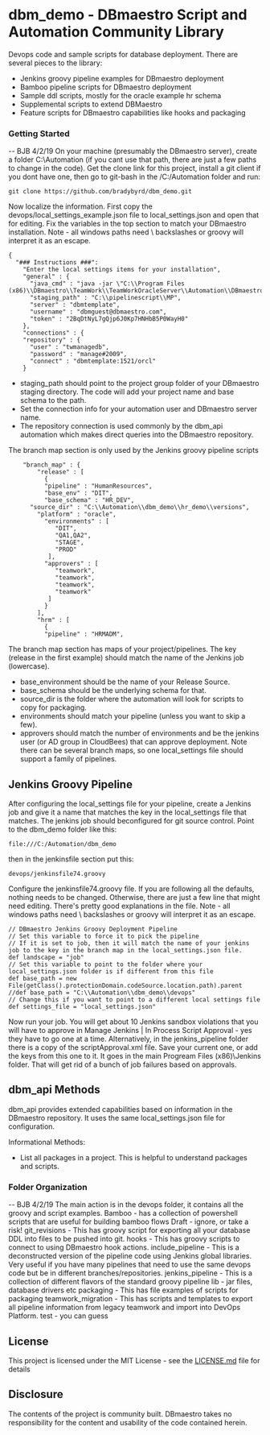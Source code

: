 # dbm_demo - DBmaestro Script and Automation Community Library

Devops code and sample scripts for database deployment.  There are several pieces to the library:

* Jenkins groovy pipeline examples for DBmaestro deployment
* Bamboo pipeline scripts for DBmaestro deployment
* Sample ddl scripts, mostly for the oracle example hr schema
* Supplemental scripts to extend DBMaestro
* Feature scripts for DBmaestro capabilities like hooks and packaging

### Getting Started

-- BJB 4/2/19
On your machine (presumably the DBmaestro server), create a folder C:\Automation (if you cant use that path, there are just a few paths to change in the code).  Get the clone link for this project, install a git client if you dont have one, then go to git-bash in the /C:/Automation folder and run:

```
git clone https://github.com/bradybyrd/dbm_demo.git
```

Now localize the information. First copy the devops/local_settings_example.json file to local_settings.json and open that for editing.  Fix the variables in the top section to match your DBmaestro installation.
Note - all windows paths need \\ backslashes or groovy will interpret it as an escape.

```
{
  "### Instructions ###": 
    "Enter the local settings items for your installation",
    "general" : {
      "java_cmd" : "java -jar \"C:\\Program Files (x86)\\DBmaestro\\TeamWork\\TeamWorkOracleServer\\Automation\\DBmaestroAgent.jar\"",
      "staging_path" : "C:\\pipelinescript\\MP",
      "server" : "dbmtemplate",
  	  "username" : "dbmguest@dbmaestro.com",
  	  "token" : "2BqDtNyL7gQjp6J0Kp7HNHbB5P0WayH0"
    },
    "connections" : {
    "repository" : {
      "user" : "twmanagedb",
      "password" : "manage#2009",
      "connect" : "dbmtemplate:1521/orcl"
    }
```

- staging_path should point to the project group folder of your DBmaestro staging directory.  The code will add your project name and base schema to the path.
- Set the connection info for your automation user and DBmaestro server name.
- The repository connection is used commonly by the dbm_api automation which makes direct queries into the DBmaestro repository.

The branch map section is only used by the Jenkins groovy pipeline scripts

```
	"branch_map" : {
		"release" : [
		  {
		  "pipeline" : "HumanResources",
		  "base_env" : "DIT",
		  "base_schema" : "HR_DEV",
  	  "source_dir" : "C:\\Automation\\dbm_demo\\hr_demo\\versions",
	  	"platform" : "oracle",
		  "environments" : [
			 "DIT",
			 "QA1,QA2",
			 "STAGE",
			 "PROD"
		   ],
 		  "approvers" : [
 			 "teamwork",
 			 "teamwork",
 			 "teamwork",
 			 "teamwork"
 		   ]
		  }
		],
		"hrm" : [
		  {
		  "pipeline" : "HRMADM",
```

The branch map section has maps of your project/pipelines.  The key (release in the first example) should match the name of the Jenkins job (lowercase).  
- base_environment should be the name of your Release Source.
- base_schema should be the underlying schema for that.  
- source_dir is the folder where the automation will look for scripts to copy for packaging.
- environments should match your pipeline (unless you want to skip a few).
- approvers should match the number of environments and be the jenkins user (or AD group in CloudBees) that can approve deployment.
Note there can be several branch maps, so one local_settings file should support a family of pipelines.

## Jenkins Groovy Pipeline

After configuring the local_settings file for your pipeline, create a Jenkins job and give it a name that matches the key in the local_settings file that matches.  The jenkins job should beconfigured for git source control.  Point to the dbm_demo folder like this:

```
file:///C:/Automation/dbm_demo
```

then in the jenkinsfile section put this:

```
devops/jenkinsfile74.groovy
```

Configure the jenkinsfile74.groovy file.  If you are following all the defaults, nothing needs to be changed.  Otherwise, there are just a few line that might need editing. There's pretty good explanations in the file.
Note - all windows paths need \\ backslashes or groovy will interpret it as an escape.

```
// DBmaestro Jenkins Groovy Deployment Pipeline
// Set this variable to force it to pick the pipeline
// If it is set to job, then it will match the name of your jenkins job to the key in the branch map in the local_settings.json file.
def landscape = "job"
// Set this variable to point to the folder where your local_settings.json folder is if different from this file
def base_path = new File(getClass().protectionDomain.codeSource.location.path).parent
//def base_path = "C:\\Automation\\dbm_demo\\devops"
// Change this if you want to point to a different local settings file
def settings_file = "local_settings.json"
```

Now run your job.  You will get about 10 Jenkins sandbox violations that you will have to approve in Manage Jenkins | In Process Script Approval - yes they have to go one at a time.  Alternatively, in the jenkins_pipeline folder there is a copy of the scriptApproval.xml file.  Save your current one, or add the keys from this one to it.  It goes in the main Progream Files (x86)\Jenkins folder. That will get rid of a bunch of job failures based on approvals.

## dbm_api Methods

dbm_api provides extended capabilities based on information in the DBmaestro repository.  It uses the same local_settings.json file for configuration.

Informational Methods:

* List all packages in a project.  This is helpful to understand packages and scripts.


### Folder Organization
-- BJB 4/2/19
The main action is in the devops folder, it contains all the groovy and script examples.
Bamboo - has a collection of powershell scripts that are useful for building bamboo flows
Draft - ignore, or take a risk!
git_revisions - This has groovy script for exporting all your database DDL into files to be pushed into git.
hooks - This has groovy scripts to connect to using DBmaestro hook actions.
include_pipeline - This is a deconstructed version of the pipeline code using Jenkins global libraries.  Very useful if you have many pipelines that need to use the same devops code but be in different branches/repositories.
jenkins_pipeline - This is a collection of different flavors of the standard groovy pipeline
lib - jar files, database drivers etc
packaging - This has file examples of scripts for packaging
teamwork_migration - This has scripts and templates to export all pipeline information from legacy teamwork and import into DevOps Platform.
test - you can guess

## License

This project is licensed under the MIT License - see the [LICENSE.md](LICENSE.md) file for details

## Disclosure

The contents of the project is community built.  DBmaestro takes no responsibility for the content and usability of the code contained herein.